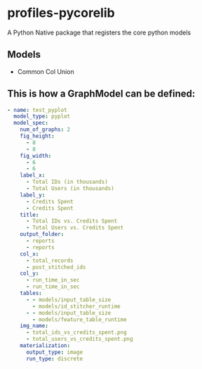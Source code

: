 # profiles-pycorelib

A Python Native package that registers the core python models

## Models

- Common Col Union

## This is how a GraphModel can be defined:

```yaml
- name: test_pyplot
  model_type: pyplot
  model_spec:
    num_of_graphs: 2
    fig_height:
      - 8
      - 8
    fig_width:
      - 6
      - 6
    label_x:
      - Total IDs (in thousands)
      - Total Users (in thousands)
    label_y:
      - Credits Spent
      - Credits Spent
    title:
      - Total IDs vs. Credits Spent
      - Total Users vs. Credits Spent
    output_folder:
      - reports
      - reports
    col_x:
      - total_records
      - post_stitched_ids
    col_y:
      - run_time_in_sec
      - run_time_in_sec
    tables:
      - - models/input_table_size
        - models/id_stitcher_runtime
      - - models/input_table_size
        - models/feature_table_runtime
    img_name:
      - total_ids_vs_credits_spent.png
      - total_users_vs_credits_spent.png
    materialization:
      output_type: image
      run_type: discrete
```
